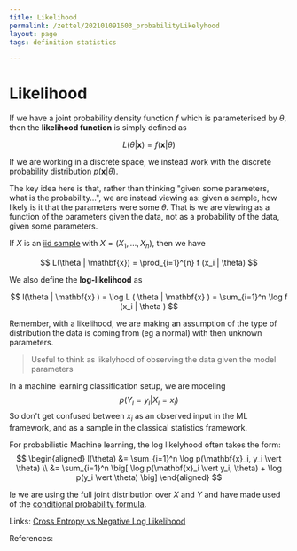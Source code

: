 ```yaml
---
title: Likelihood
permalink: /zettel/202101091603_probabilityLikelyhood
layout: page
tags: definition statistics

---
```

# Likelihood

If we have a joint probability density function $f$ which is parameterised by $\theta$, then the **likelihood function** is 
simply defined as 

$$
L ( \theta | \mathbf{x} ) = f( \mathbf{x} | \theta )
$$

If we are working in a discrete space, we instead work with the discrete probability distribution $p(\mathbf{x} \vert \theta)$.

The key idea here is that, rather than thinking "given some parameters, what is the probability...", we are instead viewing
as: given a sample, how likely is it that the parameters were some $\theta$. That is we are viewing as a function of the parameters given the data, not as a 
probability of the data, given some parameters.

If $X$ is an [iid sample](202012241510_sampleDefinition) with $X = (X_1, \dots, X_n)$, then we have 

$$
L(\theta | \mathbf{x}) = \prod_{i=1}^{n} f (x_i | \theta)
$$

We also define the **log-likelihood** as 

$$
l(\theta | \mathbf{x} ) = \log L ( \theta | \mathbf{x} ) = \sum_{i=1}^n \log f (x_i | \theta )
$$

Remember, with a likelihood, we are making an assumption of the type of distribution the data is coming from 
(eg a normal) with then unknown parameters.

> Useful to think as likelyhood of observing the data given the model parameters

In a machine learning classification setup, we are modeling 
$$
p(Y_i = y_i \vert X_i = x_i)
$$
So don't get confused between $x_i$ as an observed input in the ML framework, and as a sample in the classical statistics framework.

For probabilistic Machine learning, the log likelyhood often takes the form:
$$
\begin{aligned}
l(\theta) &= \sum_{i=1}^n \log p(\mathbf{x}_i, y_i \vert \theta) \\
&= \sum_{i=1}^n \big[ \log p(\mathbf{x}_i \vert y_i, \theta) + \log p(y_i \vert \theta) \big]
\end{aligned}
$$

Ie we are using the full joint distribution over $X$ and $Y$ and have made used of the [conditional probability formula](202012221446_definitionConditionalProbability).

Links: [Cross Entropy vs Negative Log Likelihood](202103271848_crossEntropyVsNegativeLogLikelyhood)

References: 

